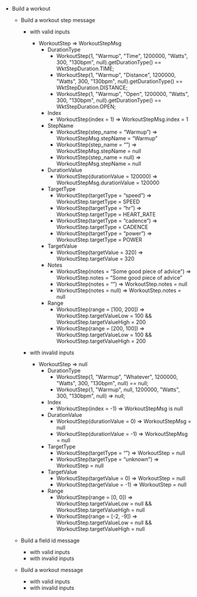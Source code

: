 - Build a workout

  - Build a workout step message

    - with valid inputs

      - WorkoutStep => WorkoutStepMsg
        - DurationType
          - WorkoutStep(1, "Warmup", "Time", 1200000, "Watts", 300, "130bpm", null).getDurationType() == WktStepDuration.TIME;
          - WorkoutStep(1, "Warmup", "Distance", 1200000, "Watts", 300, "130bpm", null).getDurationType() == WktStepDuration.DISTANCE;
          - WorkoutStep(1, "Warmup", "Open", 1200000, "Watts", 300, "130bpm", null).getDurationType() == WktStepDuration.OPEN;
        - Index
          - WorkoutStep(index = 1) => WorkoutStepMsg.index = 1
        - StepName
          - WorkoutStep(step_name = “Warmup”) => WorkoutStepMsg.stepName = “Warmup”
          - WorkoutStep(step_name = “”) => WorkoutStepMsg.stepName = null
          - WorkoutStep(step_name = null) => WorkoutStepMsg.stepName = null
        - DurationValue
          - WorkoutStep(durationValue = 120000) => WorkoutStepMsg.durationValue = 120000
        - TargetType
          - WorkoutStep(targetType = “speed”) => WorkoutStep.targetType = SPEED
          - WorkoutStep(targetType = “hr”) => WorkoutStep.targetType = HEART_RATE
          - WorkoutStep(targetType = “cadence”) => WorkoutStep.targetType = CADENCE
          - WorkoutStep(targetType = “power”) => WorkoutStep.targetType = POWER
        - TargetValue
          - WorkoutStep(targetValue = 320) => WorkoutStep.targetValue = 320
        - Notes
          - WorkoutStep(notes = “Some good piece of advice”) => WorkoutStep.notes = “Some good piece of advice”
          - WorkoutStep(notes = “”) => WorkoutStep.notes = null
          - WorkoutStep(notes = null) => WorkoutStep.notes = null
        - Range
          - WorkoutStep(range = [100, 200]) => WorkoutStep.targetValueLow = 100 && WorkoutStep.targetValueHigh = 200
          - WorkoutStep(range = [200, 100]) => WorkoutStep.targetValueLow = 100 && WorkoutStep.targetValueHigh = 200

    - with invalid inputs
      - WorkoutStep => null
        - DurationType
          - WorkoutStep(1, "Warmup", "Whatever", 1200000, "Watts", 300, "130bpm", null) == null;
          - WorkoutStep(1, "Warmup", null, 1200000, "Watts", 300, "130bpm", null) => null;
        - Index
          - WorkoutStep(index = -1) => WorkoutStepMsg is null
        - DurationValue
          - WorkoutStep(durationValue = 0) => WorkoutStepMsg = null
          - WorkoutStep(durationValue = -1) => WorkoutStepMsg = null
        - TargetType
          - WorkoutStep(targetType = “”) => WorkoutStep = null
          - WorkoutStep(targetType = “unknown”) => WorkoutStep = null
        - TargetValue
          - WorkoutStep(targetValue = 0) => WorkoutStep = null
          - WorkoutStep(targetValue = -1) => WorkoutStep = null
        - Range
          - WorkoutStep(range = [0, 0]) => WorkoutStep.targetValueLow = null && WorkoutStep.targetValueHigh = null
          - WorkoutStep(range = [-2, -9]) => WorkoutStep.targetValueLow = null && WorkoutStep.targetValueHigh = null

  - Build a field id message
    - with valid inputs
    - with invalid inputs
  - Build a workout message
    - with valid inputs
    - with invalid inputs
